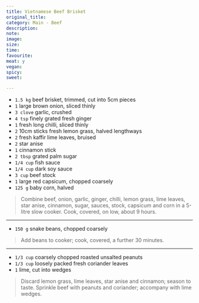 ```yaml
---
title: Vietnamese Beef Brisket
original_title:
category: Main - Beef
description:
note:
image:
size:
time:
favourite:
meat: y
vegan:
spicy:
sweet:

---
```


* `1.5 kg` beef brisket, trimmed, cut into 5cm pieces
* `1` large brown onion, sliced thinly
* `3 clove` garlic, crushed
* `4 tsp` finely grated fresh ginger
* `1` fresh long chilli, sliced thinly
* `2` 10cm sticks fresh lemon grass, halved lengthways
* `2` fresh kaffir lime leaves, bruised
* `2` star anise
* `1` cinnamon stick
* `2 tbsp` grated palm sugar
* `1/4 cup` fish sauce
* `1/4 cup` dark soy sauce
* `3 cup` beef stock
* `1` large red capsicum, chopped coarsely
* `125 g` baby corn, halved

>Combine beef, onion, garlic, ginger, chilli, lemon grass, lime leaves, star anise, cinnamon, sugar, sauces, stock, capsicum and corn in a 5-litre slow cooker. Cook, covered, on low, about 9 hours.

---

* `150 g` snake beans, chopped coarsely

>Add beans to cooker; cook, covered, a further 30 minutes.

---

* `1/3 cup` coarsely chopped roasted unsalted peanuts
* `1/3 cup` loosely packed fresh coriander leaves
* `1` lime, cut into wedges

>Discard lemon grass, lime leaves, star anise and cinnamon; season to taste. Sprinkle beef with peanuts and coriander; accompany with lime wedges.